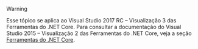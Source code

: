 > [!WARNING]
> Esse tópico se aplica ao Visual Studio 2017 RC – Visualização 3 das Ferramentas do .NET Core. Para consultar a documentação do Visual Studio 2015 – Visualização 2 das Ferramentas do .NET Core, veja a seção [Ferramentas do .NET Core](/dotnet/articles/core/tools/index).


<!--HONumber=Nov16_HO3-->


